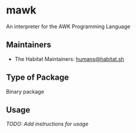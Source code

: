 # mawk

An interpreter for the AWK Programming Language

## Maintainers

* The Habitat Maintainers: <humans@habitat.sh>

## Type of Package

Binary package

## Usage

*TODO: Add instructions for usage*

